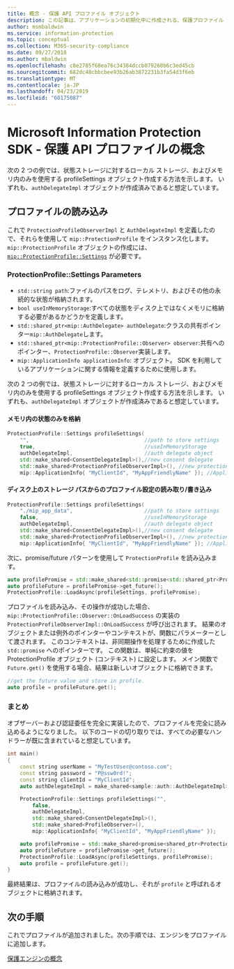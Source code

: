 ```yaml
---
title: 概念 - 保護 API プロファイル オブジェクト
description: この記事は、アプリケーションの初期化中に作成される、保護プロファイル オブジェクトの概念を理解するのに役立ちます。
author: msmbaldwin
ms.service: information-protection
ms.topic: conceptual
ms.collection: M365-security-compliance
ms.date: 09/27/2018
ms.author: mbaldwin
ms.openlocfilehash: c8e2785f68ea76c34384dccb079260b6c3ed45cb
ms.sourcegitcommit: 682dc48cbbcbee93b26ab3872231b3fa54d3f6eb
ms.translationtype: MT
ms.contentlocale: ja-JP
ms.lasthandoff: 04/23/2019
ms.locfileid: "60175087"
---
```

# <a name="microsoft-information-protection-sdk---protection-api-profile-concepts"></a>Microsoft Information Protection SDK - 保護 API プロファイルの概念

次の 2 つの例では、状態ストレージに対するローカル ストレージ、およびメモリ内のみを使用する profileSettings オブジェクト作成する方法を示します。 いずれも、`authDelegateImpl` オブジェクトが作成済みであると想定しています。

## <a name="load-a-profile"></a>プロファイルの読み込み

これで `ProtectionProfileObserverImpl` と `AuthDelegateImpl` を定義したので、それらを使用して `mip::ProtectionProfile` をインスタンス化します。 `mip::ProtectionProfile` オブジェクトの作成には、[`mip::ProtectionProfile::Settings`](reference/class_mip_ProtectionProfile_settings.md) が必要です。

### <a name="protectionprofilesettings-parameters"></a>ProtectionProfile::Settings Parameters

- `std::string path`:ファイルのパスをログ、テレメトリ、およびその他の永続的な状態が格納されます。
- `bool useInMemoryStorage`:すべての状態をディスク上ではなくメモリに格納する必要があるかどうかを定義します。
- `std::shared_ptr<mip::AuthDelegate> authDelegate`:クラスの共有ポインター`mip::AuthDelegate`します。
- `std::shared_ptr<mip::ProtectionProfile::Observer> observer`:共有へのポインター、`ProtectionProfile::Observer`実装します。
- `mip::ApplicationInfo applicationInfo`: オブジェクト。 SDK を利用しているアプリケーションに関する情報を定義するために使用します。

次の 2 つの例では、状態ストレージに対するローカル ストレージ、およびメモリ内のみを使用する profileSettings オブジェクト作成する方法を示します。 いずれも、`authDelegateImpl` オブジェクトが作成済みであると想定しています。

#### <a name="store-state-in-memory-only"></a>メモリ内の状態のみを格納

```cpp
ProtectionProfile::Settings profileSettings(
    "",                                     //path to store settings
    true,                                   //useInMemoryStorage
    authDelegateImpl,                       //auth delegate object
    std::make_shared<ConsentDelegateImpl>(),//new consent delegate
    std::make_shared<ProtectionProfileObserverImpl>(), //new protection profile observer
    mip::ApplicationInfo{ "MyClientId", "MyAppFriendlyName" }); //ApplicationInfo object
```

#### <a name="readwrite-profile-settings-from-storage-path-on-disk"></a>ディスク上のストレージ パスからのプロファイル設定の読み取り/書き込み

```cpp
ProtectionProfile::Settings profileSettings(
    "./mip_app_data",                       //path to store settings
    false,                                  //useInMemoryStorage
    authDelegateImpl,                       //auth delegate object
    std::make_shared<ConsentDelegateImpl>(),//new consent delegate
    std::make_shared<ProtectionProfileObserverImpl>(), //new protection profile
    mip::ApplicationInfo{ "MyClientId", "MyAppFriendlyName" }); //ApplicationInfo object
```

次に、promise/future パターンを使用して `ProtectionProfile` を読み込みます。

```cpp
auto profilePromise = std::make_shared<std::promise<std::shared_ptr<ProtectionProfile>>>();
auto profileFuture = profilePromise->get_future();
ProtectionProfile::LoadAsync(profileSettings, profilePromise);
```

プロファイルを読み込み、その操作が成功した場合、`mip::ProtectionProfile::Observer::OnLoadSuccess` の実装の `ProtectionProfileObserverImpl::OnLoadSuccess` が呼び出されます。 結果のオブジェクトまたは例外のポインターやコンテキストが、関数にパラメーターとして渡されます。 このコンテキストは、非同期操作を処理するために作成した `std::promise` へのポインターです。 この関数は、単純に約束の値を ProtectionProfile オブジェクト (コンテキスト) に設定します。 メイン関数で `Future.get()` を使用する場合、結果は新しいオブジェクトに格納できます。

```cpp
//get the future value and store in profile.
auto profile = profileFuture.get();
```

### <a name="putting-it-together"></a>まとめ

オブザーバーおよび認証委任を完全に実装したので、プロファイルを完全に読み込めるようになりました。 以下のコードの切り取りでは、すべての必要なハンドラーが既に含まれていると想定しています。

```cpp
int main()
{
    const string userName = "MyTestUser@contoso.com";
    const string password = "P@ssw0rd!";
    const string clientId = "MyClientId";
    auto authDelegateImpl = make_shared<sample::auth::AuthDelegateImpl>(userName, password, clientId);

    ProtectionProfile::Settings profileSettings("",
        false,
        authDelegateImpl,
        std::make_shared<ConsentDelegateImpl>(),
        std::make_shared<ProfileObserver>(),
        mip::ApplicationInfo{ "MyClientId", "MyAppFriendlyName" });

    auto profilePromise = std::make_shared<promise<shared_ptr<ProtectionProfile>>>();
    auto profileFuture = profilePromise->get_future();
    ProtectionProfile::LoadAsync(profileSettings, profilePromise);
    auto profile = profileFuture.get();
}
```

最終結果は、プロファイルの読み込みが成功し、それが `profile` と呼ばれるオブジェクトに格納されます。

## <a name="next-steps"></a>次の手順

これでプロファイルが追加されました。次の手順では、エンジンをプロファイルに追加します。

[保護エンジンの概念](concept-profile-engine-protection-engine-cpp.md)
